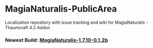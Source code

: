 # MagiaNaturalis-PublicArea

Localization repository with issue tracking and wiki for MagiaNaturalis - Thaumcraft 4.2 Addon
### Newest Build: [MagiaNaturalis-1.7.10-0.1.2b](https://www.dropbox.com/s/zanfae8hmknm1ll/MagiaNaturalis-1.7.10-0.1.2b.jar?dl=1)

